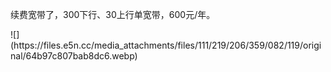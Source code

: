 <p>续费宽带了，300下行、30上行单宽带，600元/年。</p>
![](https://files.e5n.cc/media_attachments/files/111/219/206/359/082/119/original/64b97c807bab8dc6.webp)